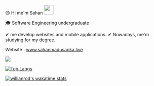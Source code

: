 :blush: Hi me'm Sahan <img src="https://raw.githubusercontent.com/MartinHeinz/MartinHeinz/master/wave.gif" width="30px">

:mortar_board: Software Engineering undergraduate

✔ me develop websites and mobile applications. 
✔ Nowadays, me'm studying for my degree. 

Website : www.sahanmadusanka.live

<img src="https://github-readme-stats.vercel.app/api?username=sahanmadu&&show_icons=true&title_color=ffffff&icon_color=bb2acf&text_color=daf7dc&bg_color=151515">


[![Top Langs](https://github-readme-stats.vercel.app/api/top-langs/?username=sahanmadu&langs_count=7)](https://github.com/sahanmadu/github-readme-stats)

[![willianrod's wakatime stats](https://github-readme-stats.vercel.app/api/wakatime?username=sahanmadu)](https://github.com/sahanmadu/github-readme-stats)

